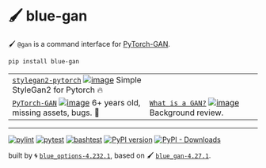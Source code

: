 # 🖌️ blue-gan

🖌️ `@gan` is a command interface for [PyTorch-GAN](https://github.com/eriklindernoren/PyTorch-GAN).

```bash
pip install blue-gan
```

|   |   |
| --- | --- |
| [`stylegan2-pytorch`](./blue_gan/docs/stylegan2_pytorch.md) [![image](https://raw.githubusercontent.com/lucidrains/stylegan2-pytorch/master/samples/cities.jpg)](./blue_gan/docs/stylegan2_pytorch.md) Simple StyleGan2 for Pytorch 🔥 |  |
| [`PyTorch-GAN`](./blue_gan/docs/PyTorch_GAN.md) [![image](https://github.com/eriklindernoren/PyTorch-GAN/raw/master/assets/logo.png)](./blue_gan/docs/PyTorch_GAN.md) 6+ years old, missing assets, bugs. 🛑 | [`What is a GAN?`](https://aws.amazon.com/what-is/gan/) [![image](https://d2908q01vomqb2.cloudfront.net/f1f836cb4ea6efb2a0b1b99f41ad8b103eff4b59/2021/11/11/ML-6149-image025.jpg)](https://aws.amazon.com/what-is/gan/) Background review. |

---


[![pylint](https://github.com/kamangir/blue-gan/actions/workflows/pylint.yml/badge.svg)](https://github.com/kamangir/blue-gan/actions/workflows/pylint.yml) [![pytest](https://github.com/kamangir/blue-gan/actions/workflows/pytest.yml/badge.svg)](https://github.com/kamangir/blue-gan/actions/workflows/pytest.yml) [![bashtest](https://github.com/kamangir/blue-gan/actions/workflows/bashtest.yml/badge.svg)](https://github.com/kamangir/blue-gan/actions/workflows/bashtest.yml) [![PyPI version](https://img.shields.io/pypi/v/blue-gan.svg)](https://pypi.org/project/blue-gan/) [![PyPI - Downloads](https://img.shields.io/pypi/dd/blue-gan)](https://pypistats.org/packages/blue-gan)

built by 🌀 [`blue_options-4.232.1`](https://github.com/kamangir/awesome-bash-cli), based on 🖌️ [`blue_gan-4.27.1`](https://github.com/kamangir/blue-gan).
